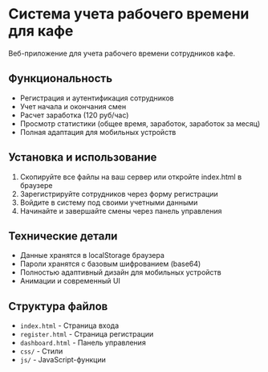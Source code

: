 # Система учета рабочего времени для кафе

Веб-приложение для учета рабочего времени сотрудников кафе.

## Функциональность

- Регистрация и аутентификация сотрудников
- Учет начала и окончания смен
- Расчет заработка (120 руб/час)
- Просмотр статистики (общее время, заработок, заработок за месяц)
- Полная адаптация для мобильных устройств

## Установка и использование

1. Скопируйте все файлы на ваш сервер или откройте index.html в браузере
2. Зарегистрируйте сотрудников через форму регистрации
3. Войдите в систему под своими учетными данными
4. Начинайте и завершайте смены через панель управления

## Технические детали

- Данные хранятся в localStorage браузера
- Пароли хранятся с базовым шифрованием (base64)
- Полностью адаптивный дизайн для мобильных устройств
- Анимации и современный UI

## Структура файлов

- `index.html` - Страница входа
- `register.html` - Страница регистрации
- `dashboard.html` - Панель управления
- `css/` - Стили
- `js/` - JavaScript-функции